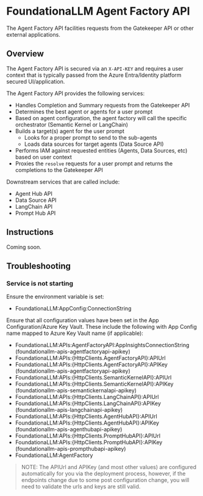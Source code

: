 # FoundationaLLM Agent Factory API

The Agent Factory API facilities requests from the Gatekeeper API or other external applications.

## Overview

The Agent Factory API is secured via an `X-API-KEY` and requires a user context that is typically passed from the Azure Entra/Identity platform secured UI/application.

The Agent Factory API provides the following services:

- Handles Completion and Summary requests from the Gatekeeper API
- Determines the best agent or agents for a user prompt
- Based on agent configuration, the agent factory will call the specific orchestrator (Semantic Kernel or LangChain)
- Builds a target(s) agent for the user prompt
  - Looks for a proper prompt to send to the sub-agents
  - Loads data sources for target agents (Data Source API)
- Performs IAM against requested entities (Agents, Data Sources, etc) based on user context
- Proxies the `resolve` requests for a user prompt and returns the completions to the Gatekeeper API
  
Downstream services that are called include:

- Agent Hub API
- Data Source API
- LangChain API
- Prompt Hub API

## Instructions

Coming soon.

## Troubleshooting

### Service is not starting

Ensure the environment variable is set:

- FoundationaLLM:AppConfig:ConnectionString

Ensure that all configuration values have been set in the App Configuration/Azure Key Vault. These include the following with App Config name mapped to Azure Key Vault name (if applicable):

- FoundationaLLM:APIs:AgentFactoryAPI:AppInsightsConnectionString (foundationallm-apis-agentfactoryapi-apikey)
- FoundationaLLM:APIs:{HttpClients.AgentFactoryAPI}:APIUrl
- FoundationaLLM:APIs:{HttpClients.AgentFactoryAPI}:APIKey (foundationallm-apis-agentfactoryapi-apikey)
- FoundationaLLM:APIs:{HttpClients.SemanticKernelAPI}:APIUrl
- FoundationaLLM:APIs:{HttpClients.SemanticKernelAPI}:APIKey (foundationallm-apis-semantickernalapi-apikey)
- FoundationaLLM:APIs:{HttpClients.LangChainAPI}:APIUrl
- FoundationaLLM:APIs:{HttpClients.LangChainAPI}:APIKey (foundationallm-apis-langchainapi-apikey)
- FoundationaLLM:APIs:{HttpClients.AgentHubAPI}:APIUrl
- FoundationaLLM:APIs:{HttpClients.AgentHubAPI}:APIKey (foundationallm-apis-agenthubapi-apikey)
- FoundationaLLM:APIs:{HttpClients.PromptHubAPI}:APIUrl
- FoundationaLLM:APIs:{HttpClients.PromptHubAPI}:APIKey (foundationallm-apis-prompthubapi-apikey)
- FoundationaLLM:AgentFactory

> NOTE: The APIUrl and APIKey (and most other values) are configured automatically for you via the deployment process, however, if the endpoints change due to some post configuration change, you will need to validate the urls and keys are still valid.
